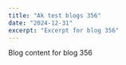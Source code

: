 ```yaml
---
title: "Ak test blogs 356"
date: "2024-12-31"
excerpt: "Excerpt for blog 356"
---
```


Blog content for blog 356